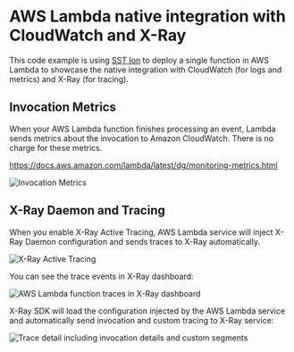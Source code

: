 # AWS Lambda native integration with CloudWatch and X-Ray

This code example is using [SST Ion](https://sst.dev/) to deploy a single function in AWS Lambda to showcase the native integration with CloudWatch (for logs and metrics) and X-Ray (for tracing).

## Invocation Metrics

When your AWS Lambda function finishes processing an event, Lambda sends metrics about the invocation to Amazon CloudWatch. There is no charge for these metrics.

https://docs.aws.amazon.com/lambda/latest/dg/monitoring-metrics.html

![Invocation Metrics](./docs/metrics.png)

## X-Ray Daemon and Tracing

When you enable X-Ray Active Tracing, AWS Lambda service will inject X-Ray Daemon configuration and sends traces to X-Ray automatically.

![X-Ray Active Tracing](./docs/xray-lambda-daemon-configuration.png)

You can see the trace events in X-Ray dashboard:

![AWS Lambda function traces in X-Ray dashboard](./docs/xray-traces.png)

X-Ray SDK will load the configuration injected by the AWS Lambda service and automatically send invocation and custom tracing to X-Ray service:

![Trace detail including invocation details and custom segments](./docs/xray-trace-detail.png)
